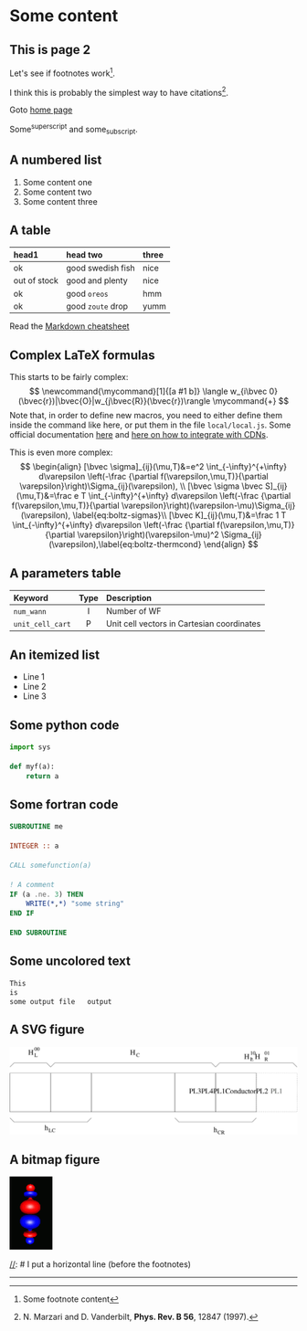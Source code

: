 # Some content

## This is page 2

Let's see if footnotes work[^myfootnote].

[//]: # (This will go at the bottom of the page)

[^myfootnote]: Some footnote content

I think this is probably the simplest way to have citations[^mycit].


[^mycit]: N. Marzari and D. Vanderbilt, **Phys. Rev. B 56**, 12847 (1997).


Goto [home page](index)

Some<sup>superscript</sup> and some<sub>subscript</sub>.

## A numbered list

[//]: # (I explicitly create anchor tags here)


1. <a name="point1"></a>Some content one
1. <a name="point2"></a>Some content two
1. <a name="point3"></a>Some content three

## A table

| head1        | head two          | three |
|:-------------|:------------------|:------|
| ok           | good swedish fish | nice  |
| out of stock | good and plenty   | nice  |
| ok           | good `oreos`      | hmm   |
| ok           | good `zoute` drop | yumm  |


Read the [Markdown cheatsheet](https://github.com/adam-p/markdown-here/wiki/Markdown-Cheatsheet#tables)

## Complex LaTeX formulas

This starts to be fairly complex:
$$
\newcommand{\mycommand}[1]{[a #1 b]}
\langle w_{i\bvec 0}(\bvec{r})|\bvec{O}|w_{j\bvec{R}}(\bvec{r})\rangle \mycommand{+}
$$
Note that, in order to define new macros, you need to either define them inside
the command like here, or put them in the file `local/local.js`.
Some official documentation [here](http://docs.mathjax.org/en/latest/tex.html#defining-tex-macros)
and [here on how to integrate with CDNs](http://docs.mathjax.org/en/latest/configuration.html#using-a-local-configuration-file-with-a-cdn).


This is even more complex:
$$
\begin{align}
  [\bvec \sigma]_{ij}(\mu,T)&=e^2 \int_{-\infty}^{+\infty} d\varepsilon \left(-\frac {\partial f(\varepsilon,\mu,T)}{\partial \varepsilon}\right)\Sigma_{ij}(\varepsilon), \\
  [\bvec \sigma \bvec S]_{ij}(\mu,T)&=\frac e T \int_{-\infty}^{+\infty} d\varepsilon \left(-\frac {\partial f(\varepsilon,\mu,T)}{\partial \varepsilon}\right)(\varepsilon-\mu)\Sigma_{ij}(\varepsilon), \label{eq:boltz-sigmas}\\
  [\bvec K]_{ij}(\mu,T)&=\frac 1 T \int_{-\infty}^{+\infty} d\varepsilon \left(-\frac {\partial f(\varepsilon,\mu,T)}{\partial \varepsilon}\right)(\varepsilon-\mu)^2 \Sigma_{ij}(\varepsilon),\label{eq:boltz-thermcond}
\end{align}
$$

## A parameters table

[//]: # (This is a comment: leave empty lines around)
[//]: # (Note that every header automatically gets a anchor that can be linked to by putting to lowercase and replacing spaces with dashes)

| Keyword | Type | Description |
|:--------|:----:|:------------|
| `num_wann` | I | Number of WF |
| `unit_cell_cart` | P | Unit cell vectors in Cartesian coordinates |

## An itemized list

- Line 1
- Line 2
- Line 3






## Some python code
```python
import sys

def myf(a):
    return a
```


## Some fortran code
```fortran
SUBROUTINE me

INTEGER :: a

CALL somefunction(a)

! A comment
IF (a .ne. 3) THEN
    WRITE(*,*) "some string"
END IF

END SUBROUTINE
```



## Some uncolored text
```
This
is 
some output file   output
```

## A SVG figure
![An LCR setup](images/lcr_2c2.svg)

## A bitmap figure
![A Wannier function](images/bt1.gif)


[//]: # I put a horizontal line (before the footnotes)

---

